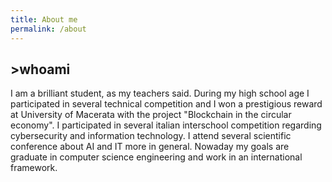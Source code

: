 ```yaml
---
title: About me
permalink: /about
---
```

## >whoami

I am a brilliant student, as my teachers said.
During my high school age I participated in several technical competition and I won a prestigious reward at University of Macerata with the project "Blockchain in the circular economy".
I participated in several italian interschool competition regarding cybersecurity and information technology.
I attend several scientific conference about AI and IT more in general.
Nowaday my goals are graduate in computer science engineering and work in an international framework.

